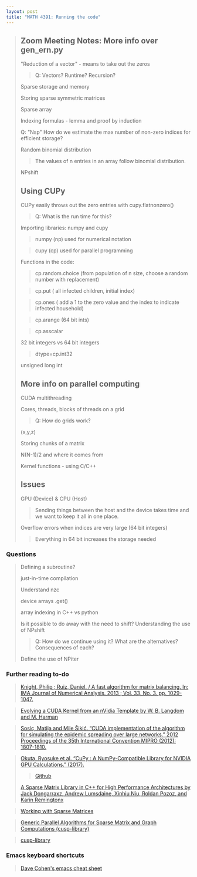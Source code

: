 ```yaml
---
layout: post
title: "MATH 4391: Running the code"
---
```

> ## Zoom Meeting Notes: More info over gen_ern.py 
> "Reduction of a vector" - means to take out the zeros
> > Q: Vectors? Runtime? Recursion?
>
> Sparse storage and memory
>
> Storing sparse symmetric matrices
> 
> Sparse array
> 
> Indexing formulas - lemma and proof by induction
> 
> Q: "Nsp" How do we estimate the max number of non-zero indices for efficient storage?
> 
> Random binomial distribution
> > The values of n entries in an array follow binomial distribution.
> 
> NPshift
>
> ## Using CUPy
> CUPy easily throws out the zero entries with cupy.flatnonzero()
> > Q: What is the run time for this?
>
> Importing libraries: numpy and cupy
> > numpy (np) used for numerical notation
>
> > cupy (cp) used for parallel programming
>
> Functions in the code:
> > cp.random.choice (from population of n size, choose a random number with replacement)
>
> > cp.put ( all infected children, initial index)
>
> > cp.ones ( add a 1 to the zero value and the index to indicate infected household)
>
> > cp.arange (64 bit ints)
>
> > cp.asscalar
>
> 32 bit integers vs 64 bit integers
> > dtype=cp.int32
>
> unsigned long int
>
> ## More info on parallel computing
> CUDA multithreading
>
> Cores, threads, blocks of threads on a grid
> > Q: How do grids work?
>
> (x,y,z)
>
> Storing chunks of a matrix
>
> N(N-1)/2 and where it comes from
>
> Kernel functions - using C/C++
> 
> ## Issues
> GPU (Device) & CPU (Host)
> > Sending things between the host and the device takes time and we want to keep it all in one place.
>
> Overflow errors when indices are very large (64 bit integers)
> > Everything in 64 bit increases the storage needed
>
### Questions  ###
> Defining a subroutine?
>
> just-in-time compilation
>
> Understand nzc
>
> device arrays .get()
>
> array indexing in C++ vs python
>
> Is it possible to do away with the need to shift? Understanding the use of NPshift
> > Q: How do we continue using it? What are the alternatives? Consequences of each?
>
> Define the use of NPiter
>
### Further reading to-do  ###
> <a href="https://pure.strath.ac.uk/ws/portalfiles/portal/7357442/fastbalance.pdf" target="_blank">Knight, Philip ; Ruiz, Daniel. / A fast algorithm for matrix balancing. In: IMA Journal of Numerical Analysis. 2013 ; Vol. 33, No. 3. pp. 1029-1047.</a>

> <a href="http://www0.cs.ucl.ac.uk/staff/wlangdon/ftp/papers/langdon_2010_cigpu.pdf" target="_blank">Evolving a CUDA Kernel from an nVidia Template by W. B. Langdom and M. Harman</a>

> <a href="https://bib.irb.hr/datoteka/586501.CUDA_SIR_Sosic_Sikic_final.pdf" target="_blank">Sosic, Matija and Mile Šikić. “CUDA implementation of the algorithm for simulating the epidemic spreading over large networks.” 2012 Proceedings of the 35th International Convention MIPRO (2012): 1807-1810.</a>

>  <a href="https://www.semanticscholar.org/paper/CuPy-%3A-A-NumPy-Compatible-Library-for-NVIDIA-GPU-Okuta-Unno/a59da4639436f582e483347a4833e7659fd3e598" target="_blank">Okuta, Ryosuke et al. “CuPy : A NumPy-Compatible Library for NVIDIA GPU Calculations.” (2017).</a>
> > <a href="https://github.com/cupy/cupy">Github</a>
>
> <a href="https://wwwuser.gwdg.de/~parallel/parallelrechner/scalapack/lawns/lawn74.pdf" target="_blank"> A Sparse Matrix Library in C++ for High Performance Architectures by Jack Dongarraxz, Andrew Lumsdaine, Xinhiu Niu, Roldan Pozoz, and Karin Remingtonx</a>

> <a href="http://jefftrull.github.io/c++/eigen/csparse/suitesparse/2017/02/09/sparse-matrices-for-cplusplus.html" target="_blank">Working with Sparse Matrices</a>

> <a href="https://www.mathcs.emory.edu/~cheung/Courses/561/Syllabus/3-C/sparse.html" target="_blank">Generic Parallel Algorithms for Sparse Matrix and Graph Computations (cusp-library)</a>

> <a href="https://code.google.com/archive/p/cusp-library/" target="_blank">cusp-library</a>
> 
### Emacs keyboard shortcuts   ###
> <a href="http://www.rgrjr.com/emacs/emacs_cheat.html" target="_blank">Dave Cohen's emacs cheat sheet</a>
>